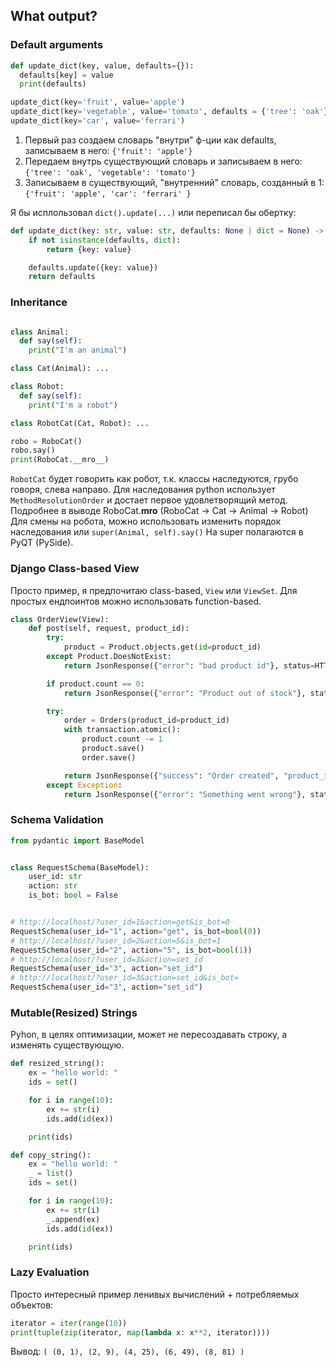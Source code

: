 ## What output?

### Default arguments

```python
def update_dict(key, value, defaults={}):
  defaults[key] = value
  print(defaults)

update_dict(key='fruit', value='apple')
update_dict(key='vegetable', value='tomato', defaults = {'tree': 'oak'})
update_dict(key='car', value='ferrari')
```

1. Первый раз создаем словарь "внутри" ф-ции как defaults, записываем в него:
   `{'fruit': 'apple'}`
2. Передаем внутрь существующий словарь и записываем в него:
   `{'tree': 'oak', 'vegetable': 'tomato'}`
3. Записываем в существующий, "внутренний" словарь, созданный в 1:
   `{'fruit': 'apple', 'car': 'ferrari' }`

Я бы исплользовал `dict().update(...)` или переписал бы обертку:

```python
def update_dict(key: str, value: str, defaults: None | dict = None) -> dict:
    if not isinstance(defaults, dict):
        return {key: value}

    defaults.update({key: value})
    return defaults
```

### Inheritance

```python

class Animal:
  def say(self):
    print("I'm an animal")

class Cat(Animal): ...

class Robot:
  def say(self):
    print("I'm a robot")

class RobotCat(Cat, Robot): ...

robo = RoboCat()
robo.say()
print(RoboCat.__mro__)
```

`RobotCat` будет говорить как робот, т.к. классы наследуются, грубо говоря, слева направо.
Для наследования python использует `MethodResolutionOrder` и достает первое удовлетворящий метод.
Подробнее в выводе RoboCat.**mro** (RoboCat -> Cat -> Animal -> Robot)
Для смены на робота, можно использовать изменить порядок наследования или `super(Animal, self).say()`
На super полагаются в PyQT (PySide).

### Django Class-based View

Просто пример, я предпочитаю class-based, `View` или `ViewSet`.
Для простых ендпоинтов можно использовать function-based.

```python
class OrderView(View):
    def post(self, request, product_id):
        try:
            product = Product.objects.get(id=product_id)
        except Product.DoesNotExist:
            return JsonResponse({"error": "bad product id"}, status=HTTP_404_NOT_FOUND)

        if product.count == 0:
            return JsonResponse({"error": "Product out of stock"}, status=HTTP_400_BAD_REQUEST)

        try:
            order = Orders(product_id=product_id)
            with transaction.atomic():
                product.count -= 1
                product.save()
                order.save()

            return JsonResponse({"success": "Order created", "product_id": product.id, "order_id": order.id}, status=201)
        except Exception:
            return JsonResponse({"error": "Something went wrong"}, status=HTTP_500_INTERNAL_SERVER_ERROR)
```

### Schema Validation

```python
from pydantic import BaseModel


class RequestSchema(BaseModel):
    user_id: str
    action: str
    is_bot: bool = False


# http://localhost/?user_id=1&action=get&is_bot=0
RequestSchema(user_id="1", action="get", is_bot=bool(0))
# http://localhost/?user_id=2&action=5&is_bot=1
RequestSchema(user_id="2", action="5", is_bot=bool(1))
# http://localhost/?user_id=3&action=set_id
RequestSchema(user_id="3", action="set_id")
# http://localhost/?user_id=3&action=set_id&is_bot=
RequestSchema(user_id="3", action="set_id")


```

### Mutable(Resized) Strings

Pyhon, в целях оптимизации, может не пересоздавать строку, а изменять существующую.

```python
def resized_string():
    ex = "hello world: "
    ids = set()

    for i in range(10):
        ex += str(i)
        ids.add(id(ex))

    print(ids)

def copy_string():
    ex = "hello world: "
    _ = list()
    ids = set()

    for i in range(10):
        ex += str(i)
        _.append(ex)
        ids.add(id(ex))

    print(ids)
```

### Lazy Evaluation

Просто интересный пример ленивых вычислений + потребляемых объектов:

```python
iterator = iter(range(10))
print(tuple(zip(iterator, map(lambda x: x**2, iterator))))
```

Вывод: `( (0, 1), (2, 9), (4, 25), (6, 49), (8, 81) )`
